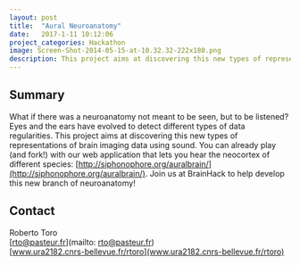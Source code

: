 ```yaml
---
layout: post
title:  "Aural Neuroanatomy"
date:   2017-1-11 10:12:06
project_categories: Hackathon
image: Screen-Shot-2014-05-15-at-10.32.32-222x180.png
description: This project aims at discovering this new types of representations of brain imaging data using sound.
---
```

## Summary
What if there was a neuroanatomy not meant to be seen, but to be listened? Eyes and the ears have evolved to detect different types of data regularities. This project aims at discovering this new types of representations of brain imaging data using sound. You can already play (and fork!) with our web application that lets you hear the neocortex of different species: [http://siphonophore.org/auralbrain/](http://siphonophore.org/auralbrain/). Join us at BrainHack to help develop this new branch of neuroanatomy!


## Contact  
Roberto Toro  
[rto@pasteur.fr](mailto: rto@pasteur.fr)  
[www.ura2182.cnrs-bellevue.fr/rtoro](www.ura2182.cnrs-bellevue.fr/rtoro)  
